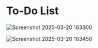 # To-Do List

![Screenshot 2025-03-20 163300](https://github.com/user-attachments/assets/e344433c-52bc-4cb0-bb54-1bcd7387d734)

![Screenshot 2025-03-20 163458](https://github.com/user-attachments/assets/d5e04c44-b59f-406b-89c4-6e9b1da590c9)
